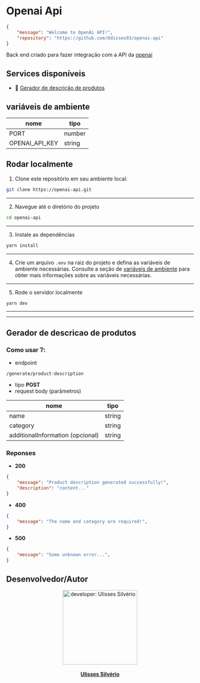 # Openai Api 
```json
{
    "message": "Welcome to OpenAi API!",
    "repository": "https://github.com/Odisseu93/openai-api"
}
```
Back end criado para fazer integração com a API da [openai](https://openai.com/)

## Services disponíveis
- :pushpin: [Gerador de descrição de produtos](#product-description-generator)

## variáveis de ambiente
| nome | tipo |
| ---- | ---- |
| PORT | number |
| OPENAI_API_KEY | string |

## Rodar localmente
1. Clone este repositório em seu ambiente local:

```bash
git clone https://openai-api.git
```
---
2. Navegue até o diretório do projeto 

```bash
cd openai-api
```
---
3. Instale as dependências  

```bash
yarn install
```
---
4. Crie um arquivo `.env` na raiz do projeto e defina as variáveis de ambiente necessárias. Consulte a seção de [variáveis de ambiente](#variáveis-de-ambiente) para obter mais informações sobre as variáveis necessárias.
---
5. Rode o servidor localmente
```bash
yarn dev 
```
---
---
## <a id="product-description-generator"></a> Gerador de descricao de produtos
### Como usar :grey_question::
- endpoint
```
/generate/product-description
```
- tipo **POST**
- request body (parâmetros)

| nome | tipo |
| ---- | ---- |
| name | string |
| category | string |
| additionalInformation (opcional) | string |

### Reponses
- **200**
```json
{
    "message": "Product description generated successfully!",
    "description": "content..."
}
```

- **400**
```json
{
    "message": "The name and category are required!",
}

```
- **500**
```json
{
    "message": "Some unknown error...",
}
```


## Desenvolvedor/Autor

<div align="center">
  <img src="https://user-images.githubusercontent.com/76600539/235897309-88ab21df-d0be-4905-829c-36ab68ebc2e8.png" alt="developer: Ulisses Silvério"    width="200px" align="center"/>
</div>
<br>
<div align="center" margin="50px">
 <a href="https://ulisses.tec.br" align="center">
  <b>Ulisses Silvério</b>
</a>
</div>
